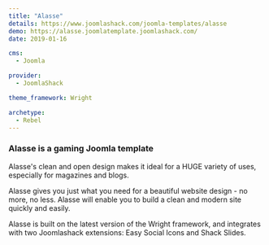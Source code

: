 ```yaml
---
title: "Alasse"
details: https://www.joomlashack.com/joomla-templates/alasse
demo: https://alasse.joomlatemplate.joomlashack.com/
date: 2019-01-16

cms: 
  - Joomla

provider:
  - JoomlaShack

theme_framework: Wright

archetype:
  - Rebel
---
```


### Alasse is a gaming Joomla template

Alasse's clean and open design makes it ideal for a HUGE variety of uses, especially for magazines and blogs.

Alasse gives you just what you need for a beautiful website design - no more, no less. Alasse will enable you to build a clean and modern site quickly and easily.

Alasse is built on the latest version of the Wright framework, and integrates with two Joomlashack extensions: Easy Social Icons and Shack Slides.